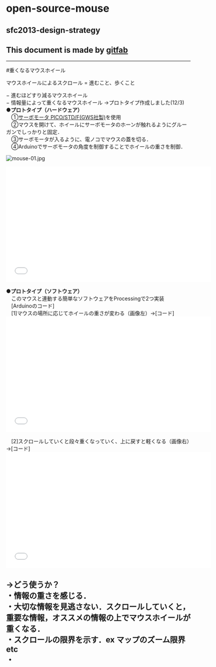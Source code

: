 # open-source-mouse
## sfc2013-design-strategy      
This document is made by [gitfab](http://gitfab.org)
---

---
#重くなるマウスホイール

マウスホイールによるスクロール = 進むこと、歩くこと

 − 進むほどすり減るマウスホイール <br>
 − 情報量によって重くなるマウスホイール →プロトタイプ作成しました(12/3)<br><strong>●プロトタイプ（ハードウェア）</strong>
　<br>
　①<a href="http://akizukidenshi.com/catalog/g/gM-01905/">サーボモータ PICO/STD/F(GWS社製)</a>を使用<br>
　②マウスを開けて、ホイールにサーボモータのホーンが触れるようにグルーガンでしっかりと固定．<br>
　③サーボモータが入るように、電ノコでマウスの蓋を切る．<br>
　④Arduinoでサーボモータの角度を制御することでホイールの重さを制御．<br>


![mouse-01.jpg](https://raw.github.com/ken0324/open-source-mouse/master/gitfab/resources/mouse-01.jpg)

<iframe width="560" height="315" src="//www.youtube.com/embed/7tKLwSLQ5I0" frameborder="0"></iframe>

<strong>●プロトタイプ（ソフトウェア）</strong>
<br>
　このマウスと連動する簡単なソフトウェアをProcessingで2つ実装<br>
　[Arduinoのコード]<br>
　[1]マウスの場所に応じてホイールの重さが変わる（画像左）→[コード]  <br><iframe width="560" height="315" src="//www.youtube.com/embed/5L26mkcaLfo" frameborder="0"></iframe> <br>

　[2]スクロールしていくと段々重くなっていく、上に戻すと軽くなる（画像右）→[コード] <br><iframe width="560" height="315" src="//www.youtube.com/embed/Cq4dI2Lq3Bo" frameborder="0"></iframe> <br>


→どう使うか？<br>
・情報の重さを感じる．<br>
・大切な情報を見逃さない．スクロールしていくと，重要な情報，オススメの情報の上でマウスホイールが重くなる．<br>
・スクロールの限界を示す．ex マップのズーム限界etc <br>
・<br>
---
